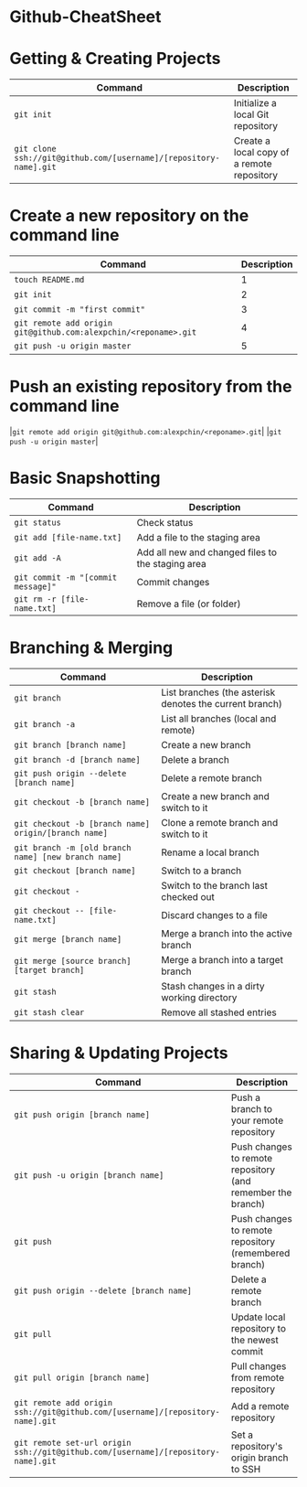 # Github-CheatSheet

# Getting & Creating Projects

| Command                                          | Description                                                                 |
|--------------------------------------------------|-----------------------------------------------------------------------------|
| `git init`                                     | Initialize a local Git repository                     |
| `git clone ssh://git@github.com/[username]/[repository-name].git`                                  |Create a local copy of a remote repository                                        |

# Create a new repository on the command line
| Command                                        | Description                                              |
|------------------------------------------------|----------------------------------------------------------|
| `touch README.md`                                | 1                                          |
|`git init`                       | 2                        |
|`git commit -m "first commit" `                                  |3        |
| `git remote add origin git@github.com:alexpchin/<reponame>.git`            |4                                         |
|`git push -u origin master`| 5                              |



# Push an existing repository from the command line

|`git remote add origin git@github.com:alexpchin/<reponame>.git`|
|`git push -u origin master`|

# Basic Snapshotting

| Command                                        | Description                                              |
|------------------------------------------------|----------------------------------------------------------|
| `git status`                                   | Check status                                             |
| `git add [file-name.txt]`                      | Add a file to the staging area                           |
| `git add -A`                                   | Add all new and changed files to the staging area         |
| `git commit -m "[commit message]"`             | Commit changes                                           |
| `git rm -r [file-name.txt]`                    | Remove a file (or folder)                                |



# Branching & Merging

| Command                                          | Description                                                                 |
|--------------------------------------------------|-----------------------------------------------------------------------------|
| `git branch`                                     | List branches (the asterisk denotes the current branch)                      |
| `git branch -a`                                  | List all branches (local and remote)                                         |
| `git branch [branch name]`                       | Create a new branch                                                         |
| `git branch -d [branch name]`                    | Delete a branch                                                             |
| `git push origin --delete [branch name]`         | Delete a remote branch                                                      |
| `git checkout -b [branch name]`                  | Create a new branch and switch to it                                         |
| `git checkout -b [branch name] origin/[branch name]` | Clone a remote branch and switch to it                                   |
| `git branch -m [old branch name] [new branch name]` | Rename a local branch                                                   |
| `git checkout [branch name]`                     | Switch to a branch                                                          |
| `git checkout -`                                 | Switch to the branch last checked out                                       |
| `git checkout -- [file-name.txt]`                | Discard changes to a file                                                   |
| `git merge [branch name]`                        | Merge a branch into the active branch                                       |
| `git merge [source branch] [target branch]`      | Merge a branch into a target branch                                         |
| `git stash`                                      | Stash changes in a dirty working directory                                  |
| `git stash clear`                                | Remove all stashed entries                                                  |


# Sharing & Updating Projects


| Command                                              | Description                                                          |
|------------------------------------------------------|----------------------------------------------------------------------|
| `git push origin [branch name]`                      | Push a branch to your remote repository                              |
| `git push -u origin [branch name]`                   | Push changes to remote repository (and remember the branch)           |
| `git push`                                           | Push changes to remote repository (remembered branch)                 |
| `git push origin --delete [branch name]`             | Delete a remote branch                                                |
| `git pull`                                           | Update local repository to the newest commit                          |
| `git pull origin [branch name]`                      | Pull changes from remote repository                                   |
| `git remote add origin ssh://git@github.com/[username]/[repository-name].git` | Add a remote repository                                               |
| `git remote set-url origin ssh://git@github.com/[username]/[repository-name].git` | Set a repository's origin branch to SSH                              |


